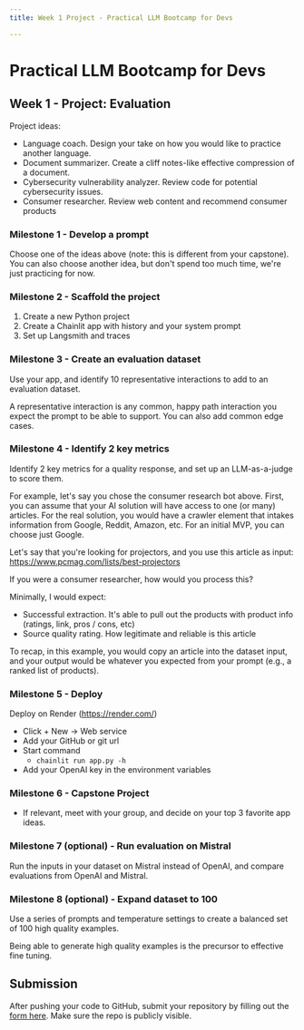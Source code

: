 ```yaml
---
title: Week 1 Project - Practical LLM Bootcamp for Devs

---
```


# Practical LLM Bootcamp for Devs

## Week 1 - Project: Evaluation

Project ideas:

- Language coach. Design your take on how you would like to practice another language.
- Document summarizer. Create a cliff notes-like effective compression of a document.
- Cybersecurity vulnerability analyzer. Review code for potential cybersecurity issues.
- Consumer researcher. Review web content and recommend consumer products

### Milestone 1 - Develop a prompt

Choose one of the ideas above (note: this is different from your capstone). You can also choose another idea, but don't spend too much time, we're just practicing for now.

### Milestone 2 - Scaffold the project

1. Create a new Python project
2. Create a Chainlit app with history and your system prompt
3. Set up Langsmith and traces

### Milestone 3 - Create an evaluation dataset

Use your app, and identify 10 representative interactions to add to an evaluation dataset.

A representative interaction is any common, happy path interaction you expect the prompt to be able to support. You can also add common edge cases.

### Milestone 4 - Identify 2 key metrics

Identify 2 key metrics for a quality response, and set up an LLM-as-a-judge to score them.

For example, let's say you chose the consumer research bot above. First, you can assume that your AI solution will have access to one (or many) articles. For the real solution, you would have a crawler element that intakes information from Google, Reddit, Amazon, etc. For an initial MVP, you can choose just Google.

Let's say that you're looking for projectors, and you use this article as input: https://www.pcmag.com/lists/best-projectors

If you were a consumer researcher, how would you process this?

Minimally, I would expect:
- Successful extraction. It's able to pull out the products with product info (ratings, link, pros / cons, etc)
- Source quality rating. How legitimate and reliable is this article

To recap, in this example, you would copy an article into the dataset input, and your output would be whatever you expected from your prompt (e.g., a ranked list of products).

### Milestone 5 - Deploy

Deploy on Render (https://render.com/)

- Click + New -> Web service
- Add your GitHub or git url
- Start command
  - `chainlit run app.py -h`
- Add your OpenAI key in the environment variables

### Milestone 6 - Capstone Project

- If relevant, meet with your group, and decide on your top 3 favorite app ideas.

### Milestone 7 (optional) - Run evaluation on Mistral

Run the inputs in your dataset on Mistral instead of OpenAI, and compare evaluations from OpenAI and Mistral.

### Milestone 8 (optional) - Expand dataset to 100

Use a series of prompts and temperature settings to create a balanced set of 100 high quality examples.

Being able to generate high quality examples is the precursor to effective fine tuning.

## Submission

After pushing your code to GitHub, submit your repository by filling out the [form here](https://docs.google.com/forms/d/e/1FAIpQLScW-sN6vQGcoHUg3OS6j8lruOd82meIHMuFLr6SG8jugxDX3A/viewform?usp=sf_link). Make sure the repo is publicly visible.
